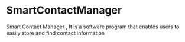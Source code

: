 # SmartContactManager
Smart Contact Manager , It is a software program that enables users to easily store and find contact information
